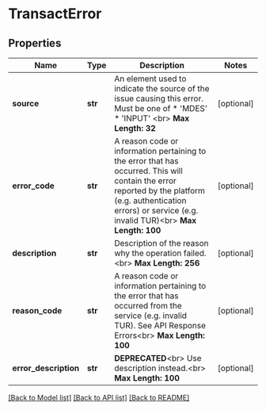 # TransactError

## Properties
Name | Type | Description | Notes
------------ | ------------- | ------------- | -------------
**source** | **str** | An element used to indicate the source of the issue causing this error. Must be one of   * &#39;MDES&#39;  * &#39;INPUT&#39; &lt;br&gt; __Max Length: 32__  | [optional] 
**error_code** | **str** | A reason code or information pertaining to the error that has occurred. This will contain the error reported by the platform (e.g. authentication errors) or service (e.g. invalid TUR)&lt;br&gt; __Max Length: 100__  | [optional] 
**description** | **str** | Description of the reason why the operation failed. &lt;br&gt; __Max Length: 256__  | [optional] 
**reason_code** | **str** | A reason code or information pertaining to the error that has occurred from the service (e.g. invalid TUR). See API Response Errors&lt;br&gt; __Max Length: 100__          | [optional] 
**error_description** | **str** | __DEPRECATED__&lt;br&gt; Use description instead.&lt;br&gt; __Max Length: 100__   | [optional] 

[[Back to Model list]](../README.md#documentation-for-models) [[Back to API list]](../README.md#documentation-for-api-endpoints) [[Back to README]](../README.md)


